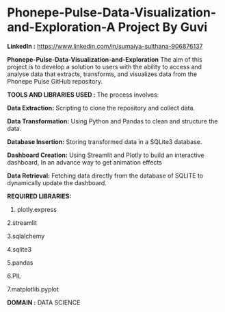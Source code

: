 # Phonepe-Pulse-Data-Visualization-and-Exploration-A Project By Guvi

**LinkedIn :** https://www.linkedin.com/in/sumaiya-sulthana-906876137

**Phonepe-Pulse-Data-Visualization-and-Exploration** 
         The aim of this project is to develop a solution  to users with the ability to access and analyse data that extracts, transforms, and visualizes data from the Phonepe Pulse GitHub repository.
         
**TOOLS AND LIBRARIES USED :** The process involves:

**Data Extraction:** Scripting to clone the repository and collect data.

**Data Transformation:** Using Python and Pandas to clean and structure the data.

**Database Insertion:** Storing transformed data in a SQLite3 database.

**Dashboard Creation:** Using Streamlit and Plotly to build an interactive dashboard, In an advance way to get animation effects

**Data Retrieval:** Fetching data directly from the database of SQLITE to dynamically update the dashboard.

**REQUIRED LIBRARIES:**


1. plotly.express

2.streamlit

3.sqlalchemy

4.sqlite3

5.pandas

6.PIL

7.matplotlib.pyplot

**DOMAIN :** DATA SCIENCE
